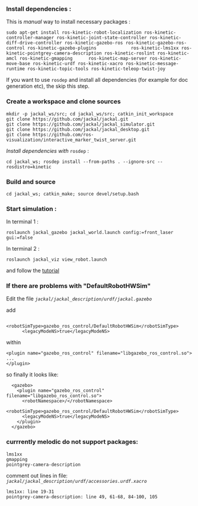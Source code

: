 ### Install dependencies :

This is *manual* way to install necessary packages :
```
sudo apt-get install ros-kinetic-robot-localization ros-kinetic-controller-manager ros-kinetic-joint-state-controller ros-kinetic-diff-drive-controller ros-kinetic-gazebo-ros ros-kinetic-gazebo-ros-control ros-kinetic-gazebo-plugins             ros-kinetic-lms1xx ros-kinetic-pointgrey-camera-description ros-kinetic-roslint ros-kinetic-amcl ros-kinetic-gmapping      ros-kinetic-map-server ros-kinetic-move-base ros-kinetic-urdf ros-kinetic-xacro ros-kinetic-message-runtime ros-kinetic-topic-tools ros-kinetic-teleop-twist-joy
```
If you want to use `rosdep` and install all dependencies (for example for doc generation etc), the skip this step.


### Create a workspace and clone sources
```
mkdir -p jackal_ws/src; cd jackal_ws/src; catkin_init_workspace
git clone https://github.com/jackal/jackal.git
git clone https://github.com/jackal/jackal_simulator.git
git clone https://github.com/jackal/jackal_desktop.git
git clone https://github.com/ros-visualization/interactive_marker_twist_server.git
```

*Install dependencies with* `rosdep` : 
```
cd jackal_ws; rosdep install --from-paths . --ignore-src --rosdistro=kinetic
```

### Build and source

```
cd jackal_ws; catkin_make; source devel/setup.bash
```
### Start simulation : 

In terminal 1 :
```
roslaunch jackal_gazebo jackal_world.launch config:=front_laser gui:=false
```
In terminal 2 :
```
roslaunch jackal_viz view_robot.launch
```
and follow the [tutorial](http://docs.ros.org/indigo/api/jackal_tutorials/html/simulation.html)


### If there are problems with "DefaultRobotHWSim"
Edit the file *``jackal/jackal_description/urdf/jackal.gazebo``*

add
```
      <robotSimType>gazebo_ros_control/DefaultRobotHWSim</robotSimType>
      <legacyModeNS>true</legacyModeNS>
```
within
``` 
<plugin name="gazebo_ros_control" filename="libgazebo_ros_control.so"> 
... 
</plugin> 
```

so finally it looks like:
```
  <gazebo>
    <plugin name="gazebo_ros_control" filename="libgazebo_ros_control.so">
      <robotNamespace>/</robotNamespace>
      <robotSimType>gazebo_ros_control/DefaultRobotHWSim</robotSimType>
      <legacyModeNS>true</legacyModeNS>
    </plugin>
  </gazebo>
```

### currrently melodic do not support packages:
```
lms1xx
gmapping
pointgrey-camera-description
```

comment out lines in file: *`jackal/jackal_description/urdf/accessories.urdf.xacro`*
```
lms1xx: line 19-31
pointgrey-camera-description: line 49, 61-68, 84-100, 105
```

